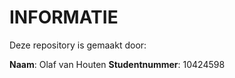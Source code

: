 INFORMATIE
==========

Deze repository is gemaakt door:

**Naam**: Olaf van Houten
**Studentnummer**: 10424598

